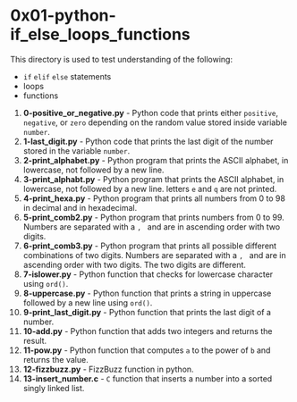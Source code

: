 # 0x01-python-if_else_loops_functions
This directory is used to test understanding of the following:
- `if` `elif` `else` statements
- loops
- functions
1. **0-positive_or_negative.py** - Python code that prints either `positive`, `negative`, or `zero` depending on the random value stored inside variable `number`.
2. **1-last_digit.py** - Python code that prints the last digit of the number stored in the variable `number`.
3. **2-print_alphabet.py** - Python program that prints the ASCII alphabet, in lowercase, not followed by a new line.
4. **3-print_alphabt.py** - Python program that prints the ASCII alphabet, in lowercase, not followed by a new line. letters `e` and `q` are not printed.
5. **4-print_hexa.py** - Python program that prints all numbers from 0 to 98 in decimal and in hexadecimal.
6. **5-print_comb2.py** - Python program that prints numbers from 0 to 99. Numbers are separated with a `, ` and are in ascending order with two digits.
7. **6-print_comb3.py** - Python program that prints all possible different combinations of two digits. Numbers are separated with a `, ` and are in ascending order with two digits. The two digits are different.
8. **7-islower.py** - Python function that checks for lowercase character using `ord()`.
9. **8-uppercase.py** - Python function that prints a string in uppercase followed by a new line using `ord()`.
10. **9-print_last_digit.py** - Python function that prints the last digit of a number.
11. **10-add.py** - Python function that adds two integers and returns the result.
12. **11-pow.py** - Python function that computes `a` to the power of `b` and returns the value.
13. **12-fizzbuzz.py** - FizzBuzz function in python.
14. **13-insert_number.c** - `C` function that inserts a number into a sorted singly linked list.

